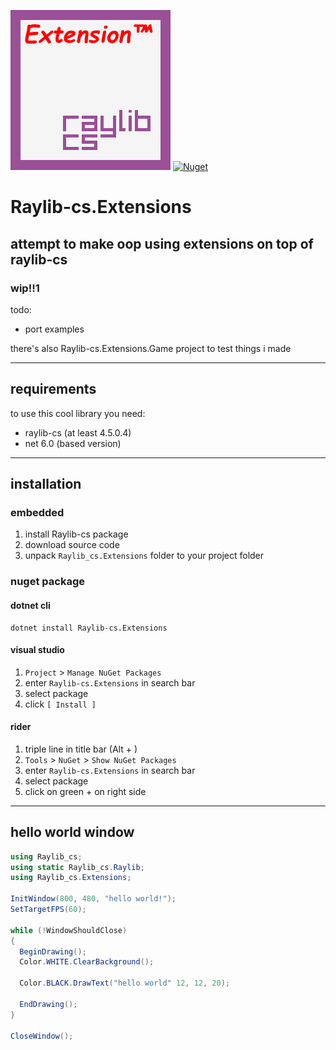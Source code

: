 ![epic library logo trust me its very epic](Assets/Logo.png)
[![Nuget](https://img.shields.io/nuget/v/Raylib-cs.Extensions)](https://www.nuget.org/packages/Raylib-cs.Extensions)

# Raylib-cs.Extensions
## attempt to make oop using extensions on top of raylib-cs
### wip!!1
todo:
- port examples

there's also Raylib-cs.Extensions.Game project to test things i made

---

## requirements
to use this cool library you need:
- raylib-cs (at least 4.5.0.4)
- net 6.0 (based version)

---

## installation
### embedded
1. install Raylib-cs package
2. download source code
3. unpack `Raylib_cs.Extensions` folder to your project folder

### nuget package 
#### dotnet cli
```
dotnet install Raylib-cs.Extensions
```

#### visual studio
1. `Project` > `Manage NuGet Packages`
2. enter `Raylib-cs.Extensions` in search bar
3. select package
4. click `[ Install ]`

#### rider
1. triple line in title bar (Alt + \)
2. `Tools` > `NuGet` > `Show NuGet Packages`
3. enter `Raylib-cs.Extensions` in search bar
4. select package
5. click on green + on right side

---

## hello world window
```cs
using Raylib_cs;
using static Raylib_cs.Raylib;
using Raylib_cs.Extensions;

InitWindow(800, 480, "hello world!");
SetTargetFPS(60);

while (!WindowShouldClose)
{
  BeginDrawing();
  Color.WHITE.ClearBackground();

  Color.BLACK.DrawText("hello world" 12, 12, 20);

  EndDrawing();
}

CloseWindow();
```
